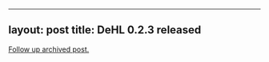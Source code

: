 
---
layout: post
title: DeHL 0.2.3 released
---
[Follow up archived post.](/alex.ciobanu.org/indexf4d1.html)
